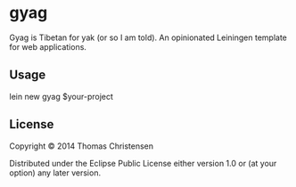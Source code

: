 # gyag

Gyag is Tibetan for yak (or so I am told).
An opinionated Leiningen template for web applications.

## Usage

lein new gyag $your-project

## License

Copyright © 2014 Thomas Christensen

Distributed under the Eclipse Public License either version 1.0 or (at
your option) any later version.

